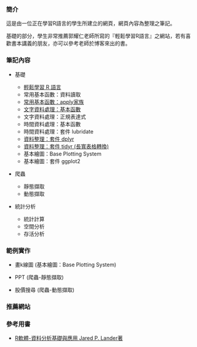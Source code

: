### **簡介**
這是由一位正在學習R語言的學生所建立的網頁，網頁內容為整理之筆記。

基礎的部分，學生非常推薦郭耀仁老師所寫的『輕鬆學習R語言』之網站，若有喜歡書本講義的朋友，亦可以參考老師於博客來出的書。


### **筆記內容**

- 基礎
    - [輕鬆學習 R 語言](http://www.learn-r-the-easy-way.tw/chapters/1)
    - 常用基本函數：資料讀取
    - [常用基本函數：apply家族](https://hank830214.github.io/R_Learning_Notes/Basic_Function_apply/apply.html)
    - [文字資料處理：基本函數](https://hank830214.github.io/R_Learning_Notes/Text_Data_Handling/Text_function.html)
    - 文字資料處理：正規表達式
    - 時間資料處理：基本函數
    - 時間資料處理：套件 lubridate
    - [資料整理：套件 dplyr](https://hank830214.github.io/R_Learning_Notes/Package_dplyr/dplyr.html)
    - [資料整理：套件 tidyr (長寬表格轉換)](https://hank830214.github.io/R_Learning_Notes/Package_tidyr/tidyr.html)
    - 基本繪圖：Base Plotting System
    - 基本繪圖：套件 ggplot2

- 爬蟲
    - 靜態擷取
    - 動態擷取

- 統計分析
    - 統計計算
    - 空間分析
    - 存活分析


### **範例實作**

- 畫k線圖 (基本繪圖：Base Plotting System)

- PPT (爬蟲-靜態擷取)

- 股價搜尋 (爬蟲-動態擷取)


### **推薦網站**


### **參考用書**

- [R軟體-資料分析基礎與應用 Jared P. Lander著](http://www.flag.com.tw/book/bookinfo.asp?bokno=F8736)

